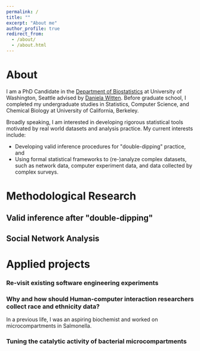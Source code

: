 ```yaml
---
permalink: /
title: ""
excerpt: "About me"
author_profile: true
redirect_from: 
  - /about/
  - /about.html
---
```


# About

I am a PhD Candidate in the [Department of Biostatistics](https://www.biostat.washington.edu/) at University of Washington, Seattle advised by [Daniela Witten](https://www.danielawitten.com/). Before graduate school, I completed my undergraduate studies in Statistics, Computer Science, and Chemical Biology at University of California, Berkeley. 

Broadly speaking, I am interested in developing rigorous statistical tools motivated by real world datasets and analysis practice. My current interests include:
- Developing valid inference procedures for "double-dipping" practice, and
- Using formal statistical frameworks to (re-)analyze complex datasets, such as network data, computer experiment data, and data collected by complex surveys.

<!-- In my spare time, I love cooking, baking, hiking and reading.
 -->

# Methodological Research 

## Valid inference after "double-dipping"

## Social Network Analysis

# Applied projects

### Re-visit existing software engineering experiments

### Why and how should Human-computer interaction researchers collect race and ethnicity data?

<!-- ### Ligand affinity prediction using Neural Networks
 -->


In a previous life, I was an aspiring biochemist and worked on microcompartments in Salmonella.

### Tuning the catalytic activity of bacterial microcompartments

<!-- ## Miscellaneous 
 -->

<!-- ### Life philosophy: 
Ask and it will be given to you; seek and you will find; knock and the door will be opened to you. -- Matthew 7.7
### Current reading list: 
Big Little Lies, All of Nonparametric Statistics, FATE series
 -->


